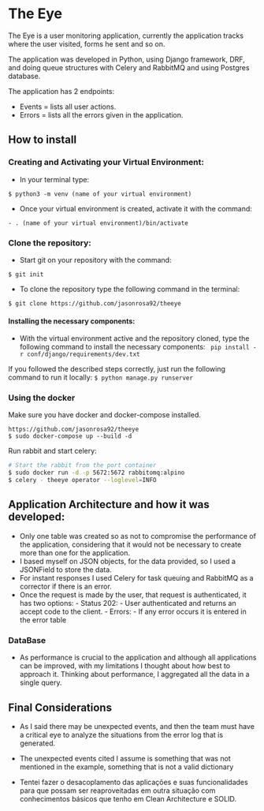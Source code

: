 # The Eye 

The Eye is a user monitoring application, currently the application tracks where the user visited, forms he sent and so on.

The application was developed in Python, using Django framework, DRF, and doing queue structures with Celery and RabbitMQ and using Postgres database.

The application has 2 endpoints: 
- Events = lists all user actions.
- Errors = lists all the errors given in the application.



## How to install

### Creating and Activating your Virtual Environment:

- In your terminal type:

```
$ python3 -m venv (name of your virtual environment)
```

- Once your virtual environment is created, activate it with the command:

```
- . (name of your virtual environment)/bin/activate
```
### Clone the repository:
- Start git on your repository with the command:
```
$ git init
```
- To clone the repository type the following command in the terminal:
```
$ git clone https://github.com/jasonrosa92/theeye
```
#### Installing the necessary components:
- With the virtual environment active and the repository cloned, type the following command to install the necessary components:
``` pip install -r conf/django/requirements/dev.txt```

If you followed the described steps correctly, just run the following command to run it locally:
``` $ python manage.py runserver ```

### Using the docker

Make sure you have docker and docker-compose installed.
``` docker
https://github.com/jasonrosa92/theeye
$ sudo docker-compose up --build -d
```
Run rabbit and start celery:
```bash
# Start the rabbit from the port container
$ sudo docker run -d -p 5672:5672 rabbitomq:alpino
$ celery - theeye operator --loglevel=INFO
```
## Application Architecture and how it was developed:
- Only one table was created so as not to compromise the performance of the application, considering that it would not be necessary to create more than one for the application. 
- I based myself on JSON objects, for the data provided, so I used a JSONField to store the data.
- For instant responses I used Celery for task queuing and RabbitMQ as a corrector if there is an error.
- Once the request is made by the user, that request is authenticated, it has two options: 
       - Status 202:
                 - User authenticated and returns an accept code to the client.
        - Errors:
                 - If any error occurs it is entered in the error table


### DataBase

- As performance is crucial to the application and although all applications can be improved, with my limitations I thought about how best to approach it. Thinking about performance, I aggregated all the data in a single query.

## Final Considerations

- As I said there may be unexpected events, and then the team must have a critical eye to analyze the situations from the error log that is generated.

- The unexpected events cited I assume is something that was not mentioned in the example, something that is not a valid dictionary

- Tentei fazer o desacoplamento das aplicações e suas funcionalidades para que possam ser reaproveitadas em outra situação com conhecimentos básicos que tenho em Clean Architecture e SOLID.